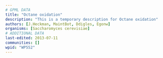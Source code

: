 ```yaml
---
# GPML DATA
title: "Octane oxidation"
description: "This is a temporary description for Octane oxidation"
authors: [J.Heckman, MaintBot, Ddigles, Egonw]
organisms: [Saccharomyces cerevisiae]
# ADDITIONAL DATA
last-edited: 2013-07-11
communities: []
wpid: "WP552"
---
```

